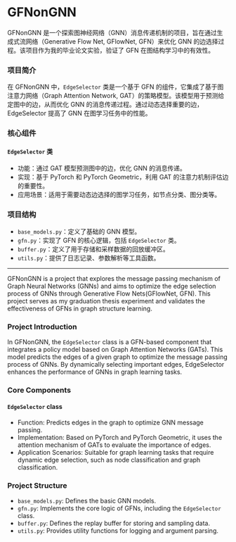 # GFNonGNN

GFNonGNN 是一个探索图神经网络（GNN）消息传递机制的项目，旨在通过生成式流网络（Generative Flow Net, GFlowNet, GFN）来优化 GNN 的边选择过程。该项目作为我的毕业论文实验，验证了 GFN 在图结构学习中的有效性。

### 项目简介

在 GFNonGNN 中，`EdgeSelector` 类是一个基于 GFN 的组件，它集成了基于图注意力网络（Graph Attention Network, GAT）的策略模型。该模型用于预测给定图中的边，从而优化 GNN 的消息传递过程。通过动态选择重要的边，EdgeSelector 提高了 GNN 在图学习任务中的性能。

### 核心组件

#### `EdgeSelector` 类

- 功能：通过 GAT 模型预测图中的边，优化 GNN 的消息传递。
- 实现：基于 PyTorch 和 PyTorch Geometric，利用 GAT 的注意力机制评估边的重要性。
- 应用场景：适用于需要动态边选择的图学习任务，如节点分类、图分类等。

### 项目结构

- `base_models.py`：定义了基础的 GNN 模型。
- `gfn.py`：实现了 GFN 的核心逻辑，包括 `EdgeSelector` 类。
- `buffer.py`：定义了用于存储和采样数据的回放缓冲区。
- `utils.py`：提供了日志记录、参数解析等工具函数。

---

GFNonGNN is a project that explores the message passing mechanism of Graph Neural Networks (GNNs) and aims to optimize the edge selection process of GNNs through Generative Flow Nets(GFlowNet, GFN). This project serves as my graduation thesis experiment and validates the effectiveness of GFNs in graph structure learning.

### Project Introduction

In GFNonGNN, the `EdgeSelector` class is a GFN-based component that integrates a policy model based on Graph Attention Networks (GATs). This model predicts the edges of a given graph to optimize the message passing process of GNNs. By dynamically selecting important edges, EdgeSelector enhances the performance of GNNs in graph learning tasks.

### Core Components

#### `EdgeSelector` class

- Function: Predicts edges in the graph to optimize GNN message passing.
- Implementation: Based on PyTorch and PyTorch Geometric, it uses the attention mechanism of GATs to evaluate the importance of edges.
- Application Scenarios: Suitable for graph learning tasks that require dynamic edge selection, such as node classification and graph classification.

### Project Structure

- `base_models.py`: Defines the basic GNN models.
- `gfn.py`: Implements the core logic of GFNs, including the `EdgeSelector` class.
- `buffer.py`: Defines the replay buffer for storing and sampling data.
- `utils.py`: Provides utility functions for logging and argument parsing.